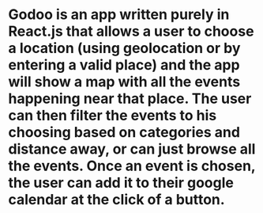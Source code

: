 # Godoo is an app written purely in React.js that allows a user to choose a location (using geolocation or by entering a valid place) and the app will show a map with all the events happening near that place. The user can then filter the events to his choosing based on categories and distance away, or can just browse all the events. Once an event is chosen, the user can add it to their google calendar at the click of a button. 
